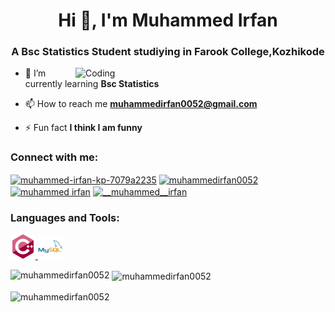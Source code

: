 <h1 align="center">Hi 👋, I'm Muhammed Irfan</h1>
<h3 align="center">A Bsc Statistics Student studiying in Farook College,Kozhikode</h3>
<img align="right" alt="Coding" width="400" src="https://cdn.dribbble.com/users/1162077/screenshots/5403918/focus-animation.gif">

- 🌱 I’m currently learning **Bsc Statistics**

- 📫 How to reach me **muhammedirfan0052@gmail.com**

- ⚡ Fun fact **I think I am funny**

<h3 align="left">Connect with me:</h3>
<p align="left">
<a href="https://linkedin.com/in/muhammed-irfan-kp-7079a2235" target="blank"><img align="center" src="https://raw.githubusercontent.com/rahuldkjain/github-profile-readme-generator/master/src/images/icons/Social/linked-in-alt.svg" alt="muhammed-irfan-kp-7079a2235" height="30" width="40" /></a>
<a href="https://kaggle.com/muhammedirfan0052" target="blank"><img align="center" src="https://raw.githubusercontent.com/rahuldkjain/github-profile-readme-generator/master/src/images/icons/Social/kaggle.svg" alt="muhammedirfan0052" height="30" width="40" /></a>
<a href="https://fb.com/muhammed irfan" target="blank"><img align="center" src="https://raw.githubusercontent.com/rahuldkjain/github-profile-readme-generator/master/src/images/icons/Social/facebook.svg" alt="muhammed irfan" height="30" width="40" /></a>
<a href="https://instagram.com/__muhammed__irfan" target="blank"><img align="center" src="https://raw.githubusercontent.com/rahuldkjain/github-profile-readme-generator/master/src/images/icons/Social/instagram.svg" alt="__muhammed__irfan" height="30" width="40" /></a>
</p>

<h3 align="left">Languages and Tools:</h3>
<p align="left"> <a href="https://www.w3schools.com/cpp/" target="_blank" rel="noreferrer"> <img src="https://raw.githubusercontent.com/devicons/devicon/master/icons/cplusplus/cplusplus-original.svg" alt="cplusplus" width="40" height="40"/> </a> <a href="https://www.mysql.com/" target="_blank" rel="noreferrer"> <img src="https://raw.githubusercontent.com/devicons/devicon/master/icons/mysql/mysql-original-wordmark.svg" alt="mysql" width="40" height="40"/> </a> </p>

<p><img align="left" src="https://github-readme-stats.vercel.app/api/top-langs?username=muhammedirfan0052&show_icons=true&locale=en&layout=compact" alt="muhammedirfan0052" /></p>

<p>&nbsp;<img align="center" src="https://github-readme-stats.vercel.app/api?username=muhammedirfan0052&show_icons=true&locale=en" alt="muhammedirfan0052" /></p>

<p><img align="center" src="https://github-readme-streak-stats.herokuapp.com/?user=muhammedirfan0052&" alt="muhammedirfan0052" /></p>
